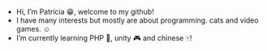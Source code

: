 - Hi, I’m Patrícia 😁, welcome to my github! 
- I have many interests but mostly are about programming. cats and video games. ☺
- I’m currently learning PHP 🐘, unity 🎮 and chinese 🀄! 

<!---
PatyTheImp/PatyTheImp is a ✨ special ✨ repository because its `README.md` (this file) appears on your GitHub profile.
You can click the Preview link to take a look at your changes.
--->
